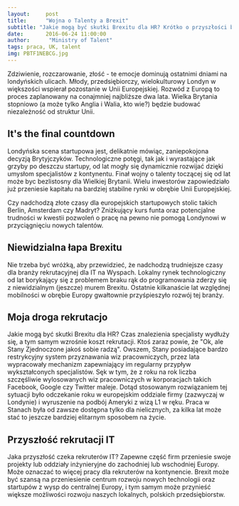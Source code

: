 ```yaml
---
layout:     post
title:      "Wojna o Talenty a Brexit"
subtitle: "Jakie mogą być skutki Brexitu dla HR? Krótko o przyszłości brytyjskiego rynku IT po rozwodzie z Unią."
date:       2016-06-24 11:00:00
author:      "Ministry of Talent"
tags: praca, UK, talent
img: PBTF1NEBCG.jpg
---
```



Zdziwienie, rozczarowanie, złość - te emocje dominują ostatnimi dniami na londyńskich ulicach. Młody, przedsiębiorczy, wielokulturowy Londyn w większości wspierał pozostanie w Unii Europejskiej. Rozwód z Europą to proces zaplanowany na conajmniej najbliższe dwa lata. Wielka Brytania stopniowo (a może tylko Anglia i Walia, kto wie?) będzie budować niezależność od struktur Unii.


<h2 class="section-heading"> It's the final countdown</h2>
Londyńska scena startupowa jest, delikatnie mówiąc, zaniepokojona decyzją Brytyjczyków. Technologiczne potęgi, tak jak i wyrastające jak grzyby po deszczu startupy, od lat mogły się dynamicznie rozwijać dzięki umysłom specjalistów z kontynentu. Finał wojny o talenty toczącej się od lat może byc bezlistosny dla Wielkiej Brytanii. Wielu inwestorów zapowiedziało już przeniesie kapitału na bardziej stabilne rynki w obrębie Unii Europejskiej.

Czy nadchodzą złote czasy dla europejskich startupowych stolic takich Berlin, Amsterdam czy Madryt? Zniżkujący kurs funta oraz potencjalne trudności w kwestii pozwoleń o pracę na pewno nie pomogą Londynowi w przyciągnięciu nowych talentów.


<h2 class="section-heading"> Niewidzialna łapa Brexitu</h2>
Nie trzeba być wróżką, aby przewidzieć, że nadchodzą trudniejsze czasy dla branży rekrutacyjnej dla IT na Wyspach. Lokalny rynek technologiczny od lat borykający się z problemem braku rąk do programowania zderzy się z niewidzialnym (jeszcze) murem Brexitu. Ostatnie kilkanaście lat względnej mobilności w obrębie Europy gwałtownie przyśpieszyło rozwój tej branży.


<h2 class="section-heading"> Moja droga rekrutacjo</h2>
Jakie mogą być skutki Brexitu dla HR? Czas znalezienia specjalisty wydłuży się, a tym samym wzrośnie koszt rekrutacji. Ktoś zaraz powie, że "Ok, ale Stany Zjednoczone jakoś sobie radzą". Owszem, Stany posiadające bardzo restrykcyjny system przyznawania wiz pracowniczych, przez lata wypracowały mechanizm zapewniający im regularny przypływ wykształconych specjalistów. Sęk w tym, że z roku na rok liczba szczęśliwie wylosowanych wiz pracowniczych w korporacjach takich Facebook, Google czy Twitter maleje. Dotąd stosowanym rozwiązaniem tej sytuacji było odczekanie roku w europejskim oddziale firmy (zazwyczaj w Londynie) i wyruszenie na podbój Ameryki z wizą L1 w ręku. Praca w Stanach była od zawsze dostępna tylko dla nielicznych, za kilka lat może stać to jeszcze bardziej elitarnym sposobem na życie.


<h2 class="section-heading"> Przyszłość rekrutacji IT</h2>
Jaka przyszłość czeka rekruterów IT? Zapewne część firm przeniesie swoje projekty lub oddziały inżynieryjne do zachodniej lub wschodniej Europy. Może oznaczać to więcej pracy dla rekruterów na kontynencie. Brexit może być szansą na przeniesienie centrum rozwoju nowych technologii oraz startupów z wysp do centralnej Europy, i tym samym może przynieść większe możliwości rozwoju naszych lokalnych, polskich przedsiębiorstw.

